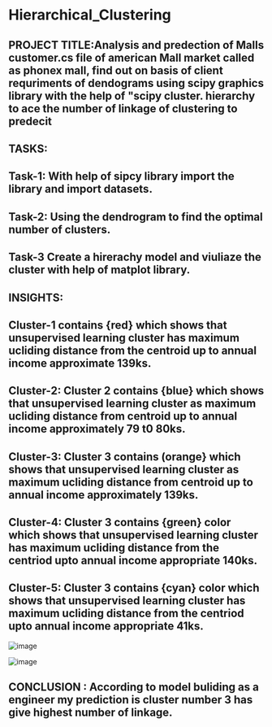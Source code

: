 # Hierarchical_Clustering

## PROJECT TITLE:Analysis and predection of Malls customer.cs file of american Mall market called as phonex mall, find out on basis of client requriments of dendograms using scipy graphics library with the help of "scipy cluster. hierarchy to ace the number of linkage of clustering to predecit

## TASKS:

## Task-1: With help of sipcy library import the library and import datasets.

## Task-2: Using the dendrogram to find the optimal number of clusters.

## Task-3 Create a hirerachy model and viuliaze the cluster with help of matplot library.

## INSIGHTS:

## Cluster-1 contains {red} which shows that unsupervised learning cluster has maximum ucliding distance from the centroid up to annual income approximate 139ks.

## Cluster-2: Cluster 2 contains {blue} which shows that unsupervised learning cluster as maximum ucliding distance from centroid up to annual income approximately 79 t0 80ks.

## Cluster-3: Cluster 3 contains (orange} which shows that unsupervised learning cluster as maximum ucliding distance from centroid up to annual income approximately 139ks.

## Cluster-4: Cluster 3 contains {green} color which shows that unsupervised learning cluster has maximum ucliding distance from the centriod upto annual income appropriate 140ks.

## Cluster-5: Cluster 3 contains {cyan} color which shows that unsupervised learning cluster has maximum ucliding distance from the centriod upto annual income appropriate 41ks.

![image](https://github.com/chandravardhan03/Hierarchical_Clustering/assets/143178042/c247d3e8-50b8-4e74-80e5-cfbf52997803)

![image](https://github.com/chandravardhan03/Hierarchical_Clustering/assets/143178042/2658001d-b924-4149-ad7c-c2ec3762f0c7)

## CONCLUSION : According to model buliding as a engineer my prediction is cluster number 3 has give highest number of linkage.



